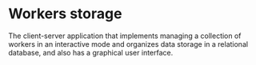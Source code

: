 # Workers storage
The client-server application that implements managing a collection of workers in an interactive mode and organizes data storage in a relational database, and also has a graphical user interface.
